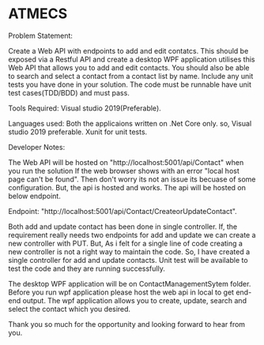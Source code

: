 # ATMECS

Problem Statement:

Create a Web API with endpoints to add and edit contatcs. This should be exposed via a Restful API and create a desktop WPF application utilises this Web API that allows you to add
and edit contacts. You should also be able to search and select a contact from a contact list by name.
Include any unit tests you have done in your solution.
The code must be runnable have unit test cases(TDD/BDD) and must pass.

Tools Required: Visual studio 2019(Preferable).

Languages used: Both the applicaions written on .Net Core only. so, Visual studio 2019 preferable. Xunit for unit tests.

Developer Notes:

The Web API will be hosted on "http://localhost:5001/api/Contact" when you run the solution If the web browser shows with an error "local host page can't be found".
Then don't worry its not an issue its becuase of some configuration. But, the api is hosted and works. The api will be hosted on below endpoint.

Endpoint: "http://localhost:5001/api/Contact/CreateorUpdateContact".

Both add and update contact has been done in single controller. If, the requirement really needs two endpoints for add and update we can create a new controller with PUT.
But, As i felt for a single line of code creating a new controller is not a right way to maintain the code. So, I have created a single controller for add and update contacts.
Unit test will be available to test the code and they are running successfully.

The desktop WPF application will be on ContactManagementSytem folder. Before you run wpf application please host the web api in local to get end-end output. The wpf application
allows you to create, update, search and select the contact which you desired.


Thank you so much for the opportunity and looking forward to hear from you.
